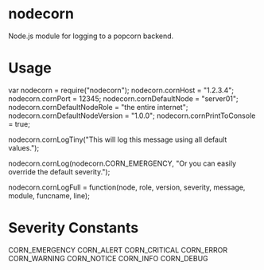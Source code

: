 nodecorn
========

Node.js module for logging to a popcorn backend.


Usage
=====
var nodecorn = require("nodecorn");
nodecorn.cornHost = "1.2.3.4";
nodecorn.cornPort = 12345;
nodecorn.cornDefaultNode = "server01";
nodecorn.cornDefaultNodeRole = "the entire internet";
nodecorn.cornDefaultNodeVersion = "1.0.0";
nodecorn.cornPrintToConsole = true;

nodecorn.cornLogTiny("This will log this message using all default values.");

nodecorn.cornLog(nodecorn.CORN_EMERGENCY, "Or you can easily override the default severity.");

nodecorn.cornLogFull = function(node, role, version, severity, message, module, funcname, line);



Severity Constants
==================
CORN_EMERGENCY
CORN_ALERT
CORN_CRITICAL
CORN_ERROR
CORN_WARNING
CORN_NOTICE
CORN_INFO
CORN_DEBUG